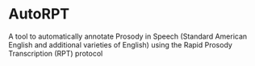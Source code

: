 # AutoRPT
A tool to automatically annotate Prosody in Speech (Standard American English and additional varieties of English) using the Rapid Prosody Transcription (RPT) protocol
